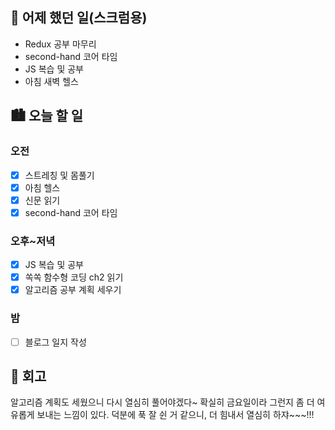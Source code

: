 ## 🌃 어제 했던 일(스크럼용)

- Redux 공부 마무리
- second-hand 코어 타임
- JS 복습 및 공부
- 아침 새벽 헬스

## 🏙️ 오늘 할 일

### 오전

- [x] 스트레칭 및 몸풀기
- [x] 아침 헬스
- [x] 신문 읽기
- [x] second-hand 코어 타임

### 오후~저녁

- [x] JS 복습 및 공부
- [x] 쏙쏙 함수형 코딩 ch2 읽기
- [x] 알고리즘 공부 계획 세우기

### 밤

- [ ] 블로그 일지 작성

## 🌆 회고

알고리즘 계획도 세웠으니 다시 열심히 풀어야겠다~ 확실히 금요일이라 그런지 좀 더 여유롭게 보내는 느낌이 있다. 
덕분에 푹 잘 쉰 거 같으니, 더 힘내서 열심히 하쟈~~~!!!